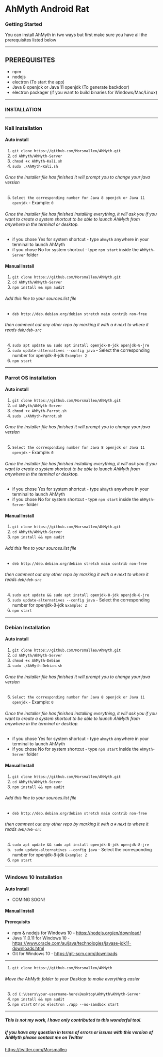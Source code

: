# AhMyth Android Rat
### Getting Started
You can install AhMyth in two ways but first make sure you have all the prerequisites listed below

---------------------------------------------------------------------------------------------------
## PREREQUISITES
- npm
- nodejs
- electron (To start the app)
- Java 8 openjdk or Java 11 openjdk (To generate backdoor)
- electron packager (if you want to build binaries for Windows/Mac/Linux)
----------------
### INSTALLATION
----------------
### Kali Installation
#### Auto install
1. ```git clone https://github.com/Morsmalleo/AhMyth.git```
2. ```cd AhMyth/AhMyth-Server```
3. ```chmod +x AhMyth-Kali.sh``` 
4. ```sudo ./AhMyth-Kali.sh```
###### Once the installer file has finished it will prompt you to change your java version
5.  ```Select the corresponding number for Java 8 openjdk or Java 11 openjdk``` - Example: `0`

###### Once the installer file has finished installing everything, it will ask you if you want to create a system shortcut to be able to launch AhMyth from anywhere in the terminal or desktop.

- if you chose Yes for system shortcut - type ```ahmyth``` anywhere in your terminal to launch AhMyth
- if you chose No for system shortcut - type ```npm start``` inside the `AhMyth-Server` folder

#### Manual Install
1. ```git clone https://github.com/Morsmalleo/AhMyth.git```
2. ```cd AhMyth/AhMyth-Server```
3. ```npm install && npm audit```

###### Add this line to your sources.list file 
- `deb http://deb.debian.org/debian stretch main contrib non-free` 
###### then comment out any other repo by marking it with a `#` next to where it reads `deb/deb-src`

4. ```sudo apt update && sudo apt install openjdk-8-jdk openjdk-8-jre```
5. ```sudo update-alternatives --config java``` - Select the corresponding number for openjdk-8-jdk `Example: 2`
6. ```npm start```
------------------

### Parrot OS installation
#### Auto install
1. ```git clone https://github.com/Morsmalleo/AhMyth.git```
2. ```cd AhMyth/AhMyth-Server```
3. ```chmod +x AhMyth-Parrot.sh```
4. ```sudo ./AhMyth-Parrot.sh```
###### Once the installer file has finished it will prompt you to change your java version
5.  ```Select the corresponding number for Java 8 openjdk or Java 11 openjdk``` - Example: `0`

###### Once the installer file has finished installing everything, it will ask you if you want to create a system shortcut to be able to launch AhMyth from anywhere in the terminal or desktop.

- if you chose Yes for system shortcut - type ```ahmyth``` anywhere in your terminal to launch AhMyth
- if you chose No for system shortcut - type ```npm start``` inside the `AhMyth-Server` folder

#### Manual Install
1. ```git clone https://github.com/Morsmalleo/AhMyth.git```
2. ```cd AhMyth/AhMyth-Server```
3. ```npm install && npm audit```

###### Add this line to your sources.list file 
- `deb http://deb.debian.org/debian stretch main contrib non-free` 
###### then comment out any other repo by marking it with a `#` next to where it reads `deb/deb-src`

4. ```sudo apt update && sudo apt install openjdk-8-jdk openjdk-8-jre```
5. ```sudo update-alternatives --config java``` - Select the corresponding number for openjdk-8-jdk `Example: 2`
6. ```npm start```
------------------

### Debian Installation
#### Auto install
1. ```git clone https://github.com/Morsmalleo/AhMyth.git```
2. ```cd AhMyth/AhMyth-Server```
3. ```chmod +x AhMyth-Debian```
4. ```sudo ./AhMyth-Debian.sh```
###### Once the installer file has finished it will prompt you to change your java version
5.  ```Select the corresponding number for Java 8 openjdk or Java 11 openjdk``` - Example: `0`

###### Once the installer file has finished installing everything, it will ask you if you want to create a system shortcut to be able to launch AhMyth from anywhere in the terminal or desktop.

- if you chose Yes for system shortcut - type ```ahmyth``` anywhere in your terminal to launch AhMyth
- if you chose No for system shortcut - type ```npm start``` inside the `AhMyth-Server` folder

#### Manual Install
1. ```git clone https://github.com/Morsmalleo/AhMyth.git```
2. ```cd AhMyth/AhMyth-Server```
3. ```npm install && npm audit```

###### Add this line to your sources.list file 
- `deb http://deb.debian.org/debian stretch main contrib non-free` 
###### then comment out any other repo by marking it with a `#` next to where it reads `deb/deb-src`

4. ```sudo apt update && sudo apt install openjdk-8-jdk openjdk-8-jre```
5. ``` sudo update-alternatives --config java``` - Select the corresponding number for openjdk-8-jdk `Example: 2`
6. ```npm start```

--------------------------------------------------------------------------

### Windows 10 Installation
#### Auto Install
- COMING SOON!

#### Manual Install
#### Prerequisits
- npm & nodejs for Windows 10 - https://nodejs.org/en/download/
- Java 11.0.11 for Windows 10 - https://www.oracle.com/au/java/technologies/javase-jdk11-downloads.html
- Git for Windows 10 - https://git-scm.com/downloads
---------------------------------
1. ```git clone https://github.com/Morsmalleo/AhMyth```
###### Move the AhMyth folder to your Desktop to make everything easier
3. ```cd C:\Users\your-username-here\Desktop\AhMyth\AhMyth-Server```
4. ```npm install && npm audit```
5. ```npm start``` or ```npx electron ./app --no-sandbox start```

--------------------------------------------------------------------------
##### This is not my work, I have only contributed to this wonderful tool.

##### if you have any question in terms of errors or issues with this version of AhMyth please contact me on Twitter
https://twitter.com/Morsmalleo
